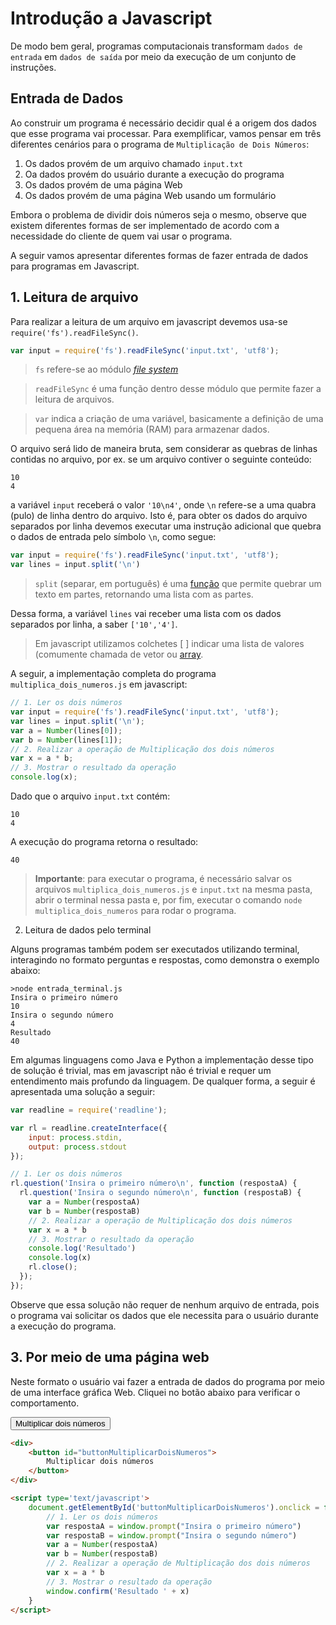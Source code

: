 # Introdução a Javascript

De modo bem geral, programas computacionais transformam `dados de entrada` em `dados de saída` por meio da execução de um conjunto de instruções.

## Entrada de Dados

Ao construir um programa é necessário decidir qual é a origem dos dados que esse programa vai processar. Para exemplificar, vamos pensar em três diferentes cenários para o programa de `Multiplicação de Dois Números`:
1. Os dados provém de um arquivo chamado `input.txt`
2. Oa dados provém do usuário durante a execução do programa
3. Os dados provém de uma página Web
4. Os dados provém de uma página Web usando um formulário

Embora o problema de dividir dois números seja o mesmo, observe que existem diferentes formas de ser implementado de acordo com a necessidade do cliente de quem vai usar o programa.

A seguir vamos apresentar diferentes formas de fazer entrada de dados para programas em Javascript.

## 1. Leitura de arquivo

Para realizar a leitura de um arquivo em javascript devemos usa-se `require('fs').readFileSync()`.

```javascript
var input = require('fs').readFileSync('input.txt', 'utf8');
```

> `fs` refere-se ao módulo [*file system*](https://nodejs.dev/learn/the-nodejs-fs-module)

> `readFileSync` é uma função dentro desse módulo que permite fazer a leitura de arquivos.

> `var` indica a criação de uma variável, basicamente a definição de uma pequena área na memória (RAM) para armazenar dados.

O arquivo será lido de maneira bruta, sem considerar as quebras de linhas contidas no arquivo, por ex. se um arquivo contiver o seguinte conteúdo:

```
10
4
```

a variável `input` receberá o valor `'10\n4'`, onde `\n` refere-se a uma quabra (pulo) de linha dentro do arquivo. Isto é, para obter os dados do arquivo separados por linha devemos executar uma instrução adicional que quebra o dados de entrada pelo símbolo `\n`, como segue:

```javascript
var input = require('fs').readFileSync('input.txt', 'utf8');
var lines = input.split('\n')
```

> `split` (separar, em português) é uma [função](https://developer.mozilla.org/pt-BR/docs/Web/JavaScript/Reference/Global_Objects/String/split) que permite quebrar um texto em partes, retornando uma lista com as partes.

Dessa forma, a variável `lines` vai receber uma lista com os dados separados por linha, a saber `['10','4']`. 

> Em javascript utilizamos colchetes [ ] indicar uma lista de valores (comumente chamada de vetor ou [array]([https://](https://developer.mozilla.org/pt-BR/docs/Web/JavaScript/Reference/Global_Objects/Array)).

A seguir, a implementação completa do programa `multiplica_dois_numeros.js` em javascript:

```javascript
// 1. Ler os dois números
var input = require('fs').readFileSync('input.txt', 'utf8');
var lines = input.split('\n');
var a = Number(lines[0]);
var b = Number(lines[1]);
// 2. Realizar a operação de Multiplicação dos dois números
var x = a * b;
// 3. Mostrar o resultado da operação
console.log(x);
```

Dado que o arquivo `input.txt` contém:
```
10
4
```

A execução do programa retorna o resultado:
```
40
```

> **Importante**: para executar o programa, é necessário salvar os arquivos `multiplica_dois_numeros.js` e `input.txt` na mesma pasta, abrir o terminal nessa pasta e, por fim, executar o comando `node multiplica_dois_numeros` para rodar o programa.

2. Leitura de dados pelo terminal

Alguns programas também podem ser executados utilizando terminal, interagindo no formato perguntas e respostas, como demonstra o exemplo abaixo:

```
>node entrada_terminal.js
Insira o primeiro número
10
Insira o segundo número
4
Resultado
40
```

Em algumas linguagens como Java e Python a implementação desse tipo de solução é trivial, mas em javascript não é trivial e requer um entendimento mais profundo da linguagem. De qualquer forma, a seguir é apresentada uma solução a seguir:

```javascript
var readline = require('readline');

var rl = readline.createInterface({
    input: process.stdin,
    output: process.stdout
});

// 1. Ler os dois números
rl.question('Insira o primeiro número\n', function (respostaA) {
  rl.question('Insira o segundo número\n', function (respostaB) {
    var a = Number(respostaA)
    var b = Number(respostaB)
    // 2. Realizar a operação de Multiplicação dos dois números
    var x = a * b
    // 3. Mostrar o resultado da operação
    console.log('Resultado')
    console.log(x)
    rl.close();
  });
});
```

Observe que essa solução não requer de nenhum arquivo de entrada, pois o programa vai solicitar os dados que ele necessita para o usuário durante a execução do programa.

## 3. Por meio de uma página web

Neste formato o usuário vai fazer a entrada de dados do programa por meio de uma interface gráfica Web. Cliquei no botão abaixo para verificar o comportamento.

<div>
    <button id="buttonMultiplicarDoisNumeros">Multiplicar dois números</button>    
</div>

<script type='text/javascript'>
    document.getElementById('buttonMultiplicarDoisNumeros').onclick = function (){
        // 1. Ler os dois números
        var respostaA = window.prompt("Insira o primeiro número")
        var respostaB = window.prompt("Insira o segundo número")
        var a = Number(respostaA)
        var b = Number(respostaB)
        // 2. Realizar a operação de Multiplicação dos dois números
        var x = a * b
        // 3. Mostrar o resultado da operação            
        window.confirm('Resultado ' + x)
    }
</script>

```html
<div>
    <button id="buttonMultiplicarDoisNumeros">
        Multiplicar dois números
    </button>    
</div>

<script type='text/javascript'>
    document.getElementById('buttonMultiplicarDoisNumeros').onclick = function (){
        // 1. Ler os dois números
        var respostaA = window.prompt("Insira o primeiro número")
        var respostaB = window.prompt("Insira o segundo número")
        var a = Number(respostaA)
        var b = Number(respostaB)
        // 2. Realizar a operação de Multiplicação dos dois números
        var x = a * b
        // 3. Mostrar o resultado da operação            
        window.confirm('Resultado ' + x)
    }
</script>
```